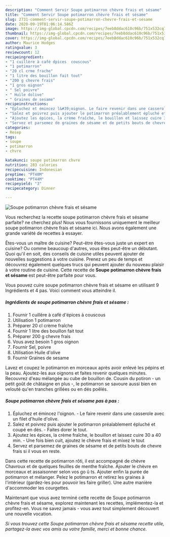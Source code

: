 ```yaml
---
description: "Comment Servir Soupe potimarron chèvre frais et sésame"
title: "Comment Servir Soupe potimarron chèvre frais et sésame"
slug: 2731-comment-servir-soupe-potimarron-chevre-frais-et-sesame
date: 2020-09-19T01:06:14.586Z
image: https://img-global.cpcdn.com/recipes/7eeb8ddac610c96b/751x532cq70/soupe-potimarron-chevre-frais-et-sesame-photo-principale-de-la-recette.jpg
thumbnail: https://img-global.cpcdn.com/recipes/7eeb8ddac610c96b/751x532cq70/soupe-potimarron-chevre-frais-et-sesame-photo-principale-de-la-recette.jpg
cover: https://img-global.cpcdn.com/recipes/7eeb8ddac610c96b/751x532cq70/soupe-potimarron-chevre-frais-et-sesame-photo-principale-de-la-recette.jpg
author: Maurice Hodges
ratingvalue: 3
reviewcount: 12
recipeingredient:
- "1 cuillère à café dpices  couscous"
- "1 potimarron"
- "20 cl crme frache"
- "1 litre des bouillon fait tout"
- "200 g chevre frais"
- "1 gros oignon"
- " Sel poivre"
- " Huile dolive"
- " Graines de sesame"
recipeinstructions:
- "Épluchez et émincez l&#39;oignon. Le faire revenir dans une casserole avec un filet d&#39;huile d&#39;olive."
- "Salez et poivrez puis ajouter le potimarron préalablement épluché et coupé en dés. Faites dorer le tout."
- "Ajoutez les épices, la crème fraîche, le bouillon et laissez cuire 30 a 40 min. Une fois bien cuit, ajoutez le chèvre frais et mixez le tout"
- "Servez et parsemez de graines de sésame et de petits bouts de chevre frais si il vous en reste."
categories:
- Resep
tags:
- soupe
- potimarron
- chvre

katakunci: soupe potimarron chvre 
nutrition: 283 calories
recipecuisine: Indonesian
preptime: "PT40M"
cooktime: "PT44M"
recipeyield: "3"
recipecategory: Dinner

---
```



![Soupe potimarron chèvre frais et sésame](https://img-global.cpcdn.com/recipes/7eeb8ddac610c96b/751x532cq70/soupe-potimarron-chevre-frais-et-sesame-photo-principale-de-la-recette.jpg)

Vous recherchez la recette soupe potimarron chèvre frais et sésame parfaite? ne cherchez plus! Nous vous fournissons uniquement le meilleur soupe potimarron chèvre frais et sésame ici. Nous avons également une grande variété de recettes à essayer.

Êtes-vous un maître de cuisine? Peut-être êtes-vous juste un expert en cuisine? Ou comme beaucoup d'autres, vous êtes peut-être un débutant. Quoi qu'il en soit, des conseils de cuisine utiles peuvent ajouter de nouvelles suggestions à votre cuisine. Prenez un peu de temps et découvrez également quelques trucs qui peuvent ajouter du nouveau plaisir à votre routine de cuisine. Cette recette de <strong> Soupe potimarron chèvre frais et sésame </strong> est peut-être parfaite pour vous.

<!--inarticleads1-->

Vous pouvez cuire soupe potimarron chèvre frais et sésame en utilisant 9 Ingrédients et 4 pas. Voici comment vous atteindre il.

##### Ingrédients de soupe potimarron chèvre frais et sésame :

1. Fournir 1 cuillère à café d&#39;épices à couscous
1. Utilisation 1 potimarron
1. Préparer 20 cl crème fraîche
1. Fournir 1 litre des bouillon fait tout
1. Préparer 200 g chevre frais
1. Vous avez besoin 1 gros oignon
1. Fournir  Sel, poivre
1. Utilisation  Huile d&#39;olive
1. Fournir  Graines de sesame


Lavez et coupez le potimarron en morceaux après avoir enlevé les pépins et la peau. Ajoutez-les aux oignons et faites revenir quelques minutes. Recouvrez d&#39;eau mélangée au cube de bouillon de. Cousin du potiron - un petit goût de châtaigne en plus -, le potimarron se savoure aussi bien en velouté qu&#39;en tranches grillées ou en dés poêlés. 

<!--inarticleads2-->

##### Soupe potimarron chèvre frais et sésame pas à pas :

1. Épluchez et émincez l&#39;oignon. - Le faire revenir dans une casserole avec un filet d&#39;huile d&#39;olive.
1. Salez et poivrez puis ajouter le potimarron préalablement épluché et coupé en dés. - Faites dorer le tout.
1. Ajoutez les épices, la crème fraîche, le bouillon et laissez cuire 30 a 40 min. - Une fois bien cuit, ajoutez le chèvre frais et mixez le tout
1. Servez et parsemez de graines de sésame et de petits bouts de chevre frais si il vous en reste.


Dans cette recette de potimarron rôti, il est accompagné de chèvre Chavroux et de quelques feuilles de menthe fraîche. Ajouter le chèvre en morceaux et assaisonner selon vos go û ts. Ajouter enfin la purée de potimarron et mélanger. Pelez le potimarron et retirez les graines à l&#39;intérieur (gardez-les pour pouvoir les faire griller). Une autre manière d&#39;accommoder les courgettes. 

<!--inarticleads1-->

<p>
Maintenant que vous avez terminé cette recette de Soupe potimarron chèvre frais et sésame, explorez maintenant les recettes, implémentez-la et profitez-en. Vous ne savez jamais - vous avez tout simplement découvert une nouvelle vocation.
</p>

<p>
<i>Si vous trouvez cette Soupe potimarron chèvre frais et sésame recette utile, partagez-la avec vos amis ou votre famille, merci et bonne chance.</i>
</p>
